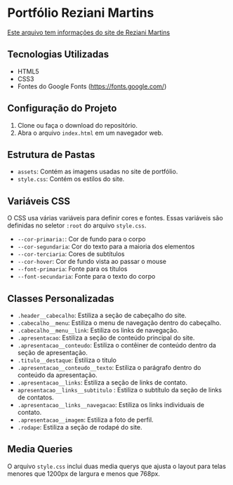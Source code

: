 # Portfólio Reziani Martins

[Este arquivo tem informações do site de Reziani Martins](https://github.com/MartinsAni8/projetopage/blob/main/assets/Anima%C3%A7%C3%A3o%20(1).gif)

## Tecnologias Utilizadas

* HTML5
* CSS3
* Fontes do Google Fonts (https://fonts.google.com/)

## Configuração do Projeto

1. Clone ou faça o download do repositório.
2. Abra o arquivo `index.html` em um navegador web.

## Estrutura de Pastas

* `assets`: Contém as imagens usadas no site de portfólio.
* `style.css`: Contém os estilos do site.

## Variáveis CSS

O CSS usa várias variáveis para definir cores e fontes. Essas variáveis são definidas no seletor `:root` do arquivo `style.css`.

* `--cor-primaria:`: Cor de fundo para o corpo
* `--cor-segundaria`: Cor do texto para a maioria dos elementos
* `--cor-terciaria`:  Cores de subtítulos
* `--cor-hover`: Cor de fundo vista ao passar o mouse
* `--font-primaria`: Fonte para os títulos
* `--font-secundaria`: Fonte para o texto do corpo

## Classes Personalizadas

* `.header__cabecalho`: Estiliza a seção de cabeçalho do site.
* `.cabecalho__menu`: Estiliza o menu de navegação dentro do cabeçalho.
* `.cabecalho__menu__link`: Estiliza os links de navegação.
* `.apresentacao`: Estiliza a seção de conteúdo principal do site.
* `.apresentacao__conteudo`: Estiliza o contêiner de conteúdo dentro da seção de apresentação.
* `.titulo__destaque`: Estiliza o titulo 
* `.apresentacao__conteudo__texto`: Estiliza o parágrafo dentro do conteúdo da apresentação.
* `.apresentacao__links`: Estiliza a seção de links de contato.
* `apresentacao__links__subtitulo` : Estiliza o subtítulo da seção de links de contatos.
* `.apresentacao__links__navegacao`: Estiliza os links individuais de contato.
* `.apresentacao__imagem`: Estiliza a foto de perfil.
* `.rodape`: Estiliza a seção de rodapé do site.

## Media Queries

O arquivo `style.css` inclui duas media querys que ajusta o layout para telas menores que 1200px de largura e menos que 768px.
